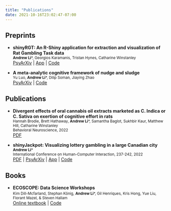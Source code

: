 ```yaml
---
title: "Publications"
date: 2021-10-16T23:02:47-07:00
---
```

<link rel="stylesheet" href="https://cdnjs.cloudflare.com/ajax/libs/font-awesome/4.7.0/css/font-awesome.min.css">

<!-- Go to https://fontawesome.com/v4.7/icons/ to find the icons you need - I am using font awesome 4 -->

## Preprints

* **shinyRGT: An R-Shiny application for extraction and visualization of Rat Gambling Task data** \
<small>**Andrew Li***, Georgios Karamanis, Tristan Hynes, Catharine Winstanley</small>\
[<i class="fa fa-external-link" aria-hidden="true"></i> PsyArXiv](https://psyarxiv.com/t85es/) | [<i class="fa fa-external-link" aria-hidden="true"></i> App](https://andrewcli.shinyapps.io/shinyRGT/) | [<i class="fa fa-code" aria-hidden="true"></i> Code](https://github.com/andr3wli/shinyapps/tree/main/shinyRGT) 

* **A meta-analytic cognitive framework of nudge and sludge** \
<small>Yu Luo, **Andrew Li***, Dilip Soman, Jiaying Zhao</small>\
[<i class="fa fa-external-link" aria-hidden="true"></i> PsyArXiv](https://psyarxiv.com/dbmu3/) |  [<i class="fa fa-code" aria-hidden="true"></i> Code](https://dataverse.harvard.edu/dataset.xhtml?persistentId=doi:10.7910/DVN/N9EJNR) 

## Publications

* **Divergent effects of oral cannabis oil extracts marketed as C. Indica or C. Sativa on exertion of cognitive effort in rats** \
<small>Hannah Brodie, Brett Hathaway, **Andrew Li***, Samantha Baglot, Sukhbir Kaur, Matthew Hill, Catharine Winstanley</small>\
<small>Behavioral Neuroscience, 2022</small>\
[<i class="fa fa-file-pdf-o" aria-hidden="true"></i> PDF](https://psyarxiv.com/ksqhb/) 

* **shinyJackpot: Visualizing lottery gambling in a large Canadian city** \
<small>**Andrew Li***</small>\
<small>International Conference on Human-Computer Interaction, 237-242, 2022</small>\
[<i class="fa fa-file-pdf-o" aria-hidden="true"></i> PDF](https://link.springer.com/content/pdf/10.1007/978-3-031-06417-3.pdf) | [<i class="fa fa-external-link" aria-hidden="true"></i> PsyArXiv](https://psyarxiv.com/ksqhb/) | [<i class="fa fa-external-link" aria-hidden="true"></i> App](https://andrewcli.shinyapps.io/shinyJackpot/) | [<i class="fa fa-code" aria-hidden="true"></i> Code](https://github.com/andr3wli/shinyapps/tree/main/shinyJackpot) 

## Books 

* **ECOSCOPE: Data Science Workshops** \
<small>Kim Dill-Mcfarland, Stephan König, **Andrew Li***, Gil Henriques, Kris Hong, Yue Liu, Florant Mazel, & Steven Hallam</small> \
[<i class="fa fa-external-link" aria-hidden="true"></i> Online textbook](https://educe-ubc.github.io/workshops/) | [<i class="fa fa-code" aria-hidden="true"></i> Code](https://github.com/andr3wli/ecoscope_datascience_workshops)
